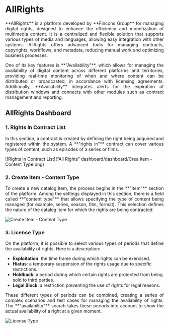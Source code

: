 # AllRights
<p style="text-align: justify;">**AllRights** is a platform developed by **Fincons Group** for managing digital rights, designed to enhance the efficiency and monetization of multimedia content. It is a centralized and flexible solution that supports various types of media and languages, allowing easy integration with other systems. AllRights offers advanced tools for managing contracts, copyrights, workflows, and metadata, reducing manual work and optimizing business processes.</p>

<p style="text-align: justify;">One of its key features is **"Availability"**, which allows for managing the availability of digital content across different platforms and territories, providing real-time monitoring of when and where content can be distributed or broadcasted, in accordance with licensing agreements. Additionally, **Availability** integrates alerts for the expiration of distribution windows and connects with other modules such as contract management and reporting.</p>


## AllRights Dashboard

### 1. **Rights In Contract List**
<p style="text-align: justify;">In this section, a contract is created by defining the right being acquired and registered within the system. A **"rights in"** contract can cover various types of content, such as episodes of a series or films.</p>

![Rights In Contract List](“All Rights” dashboard/dashboard/Crea Item - Content Type.png)

### 2. **Create Item - Content Type**
<p style="text-align: justify;">To create a new catalog item, the process begins in the **"item"** section of the platform. Among the settings displayed in this section, there is a field called **"content type"** that allows specifying the type of content being managed (for example, series, season, film, format). This selection defines the nature of the catalog item for which the rights are being contracted.</p>

![Create Item - Content Type](path/to/create-item-content-type-image.png)

### 3. **License Type**
<p style="text-align: justify;">On the platform, it is possible to select various types of periods that define the availability of rights. Here is a description:</p>

<ul>
  <li><strong>Exploitation</strong>: the time frame during which rights can be exercised.</li>
  <li><strong>Hiatus</strong>: a temporary suspension of the rights usage due to specific restrictions.</li>
  <li><strong>Holdback</strong>: a period during which certain rights are protected from being sold to third parties.</li>
  <li><strong>Legal Block</strong>: a restriction preventing the use of rights for legal reasons.</li>
</ul>

<p style="text-align: justify;">These different types of periods can be combined, creating a series of complex scenarios and test cases for managing the availability of rights. The **"availability"** search takes these periods into account to show the actual availability of a right at a given moment.</p>

![License Type](path/to/license-type-image.png)

